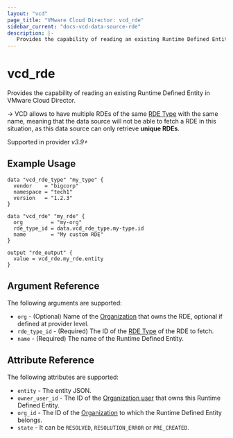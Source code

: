 ```yaml
---
layout: "vcd"
page_title: "VMware Cloud Director: vcd_rde"
sidebar_current: "docs-vcd-data-source-rde"
description: |-
   Provides the capability of reading an existing Runtime Defined Entity in VMware Cloud Director.
---
```


# vcd\_rde

Provides the capability of reading an existing Runtime Defined Entity in VMware Cloud Director.

-> VCD allows to have multiple RDEs of the same [RDE Type](/providers/vmware/vcd/latest/docs/resources/rde_type) with
the same name, meaning that the data source will not be able to fetch a RDE in this situation, as this data source
can only retrieve **unique RDEs**.

Supported in provider *v3.9+*

## Example Usage

```hcl
data "vcd_rde_type" "my_type" {
  vendor    = "bigcorp"
  namespace = "tech1"
  version   = "1.2.3"
}

data "vcd_rde" "my_rde" {
  org         = "my-org"
  rde_type_id = data.vcd_rde_type.my-type.id
  name        = "My custom RDE"
}

output "rde_output" {
  value = vcd_rde.my_rde.entity
}
```

## Argument Reference

The following arguments are supported:

* `org` - (Optional) Name of the [Organization](/providers/vmware/vcd/latest/docs/data-sources/org) that owns the RDE, optional if defined at provider level.
* `rde_type_id` - (Required) The ID of the [RDE Type](/providers/vmware/vcd/latest/docs/data-sources/rde_type) of the RDE to fetch.
* `name` - (Required) The name of the Runtime Defined Entity.

## Attribute Reference

The following attributes are supported:

* `entity` - The entity JSON.
* `owner_user_id` - The ID of the [Organization user](/providers/vmware/vcd/latest/docs/resources/org_user) that owns this Runtime Defined Entity.
* `org_id` - The ID of the [Organization](/providers/vmware/vcd/latest/docs/resources/org) to which the Runtime Defined Entity belongs.
* `state` - It can be `RESOLVED`, `RESOLUTION_ERROR` or `PRE_CREATED`.
